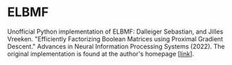 # ELBMF
Unofficial Python implementation of ELBMF:
Dalleiger Sebastian, and Jilles Vreeken. "Efficiently Factorizing Boolean Matrices using Proximal Gradient Descent." Advances in Neural Information Processing Systems (2022).
The original implementation is found at the author's homepage \[[link](https://eda.rg.cispa.io/prj/elbmf/)\]. 
